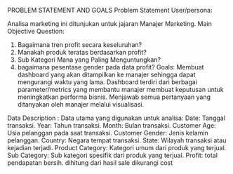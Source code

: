 PROBLEM STATEMENT AND GOALS
Problem Statement
User/persona:

Analisa marketing ini ditunjukan untuk jajaran Manajer Marketing.
Main Objective Question:

1. Bagaimana tren profit secara keseluruhan?
2. Manakah produk teratas berdasarkan profit?
3. Sub Kategori Mana yang Paling Menguntungkan?
4. bagaimana pesentase gender pada data profit?
Goals:
Membuat dashboard yang akan ditampilkan ke manajer sehingga dapat mengurangi waktu yang lama.
Dashboard terdiri dari berbagai parameter/metrics yang membantu manajer membuat keputusan untuk meningkatkan performa bisnis.
Menjawab semua pertanyaan yang ditanyakan oleh manajer melalui visualisasi.

Data Description :
Data utama yang digunakan untuk analisa:
Date: Tanggal transaksi.
Year: Tahun transaksi.
Month: Bulan transaksi.
Customer Age: Usia pelanggan pada saat transaksi.
Customer Gender: Jenis kelamin pelanggan.
Country: Negara tempat transaksi.
State: Wilayah transaksi atau kejadian terjadi.
Product Category: Kategori umum dari produk yang terjual.
Sub Category: Sub kategori spesifik dari produk yang terjual.
Profit: total pendapatan bersih. dihitung dari hasil sale dikurangi cost
